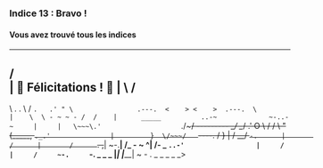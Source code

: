 ﻿### Indice 13 : Bravo !
#### Vous avez trouvé tous les indices
-----
/                                         \
|          🎉 Félicitations ! 🥳           |
\                                         /
--------------------------------------------
\                           .       .
\                         / `.   .' " \                .---.  <    > <    >  .---.  \               |    \  \ - ~ ~ - /  /    |      _____          ..-~             ~-..-~     |     |   \~~~\.'                    `./~~~/
---------   \_*/                        \_*/
.'  O    \     /               /       \  "
(\_\_\_\_\_,    `._.'               |         }  \/~~~/   `----.          /       }     |        /    \_\_/
`-.      |       /      |       /      `. ,~~|
~-.**|      /\_ - ~ ^|      /- \_      `..-'                  |     /        |     /     ~-.     `-. \_  \_  \_
|*|        |***\_\_|         ~ - . \_ \_ \_ \_ \_>
